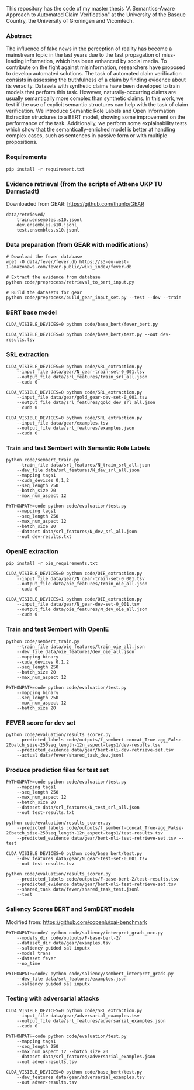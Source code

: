 
This repository has the code of my master thesis "A Semantics-Aware Approach to Automated Claim Verification" at the University of the Basque Country, the University of Groningen and Vicomtech. 

### Abstract

The influence of fake news in the perception of reality has become a mainstream topic in the last years due to the fast propagation of miss-leading information, which has been enhanced by social media. To contribute on the fight against misinformation, researchers have proposed to develop automated solutions. The task of automated claim verification consists in assessing the truthfulness of a claim by finding evidence about its veracity. Datasets with synthetic claims have been developed to train models that perform this task. However, naturally-occurring claims are usually semantically more complex than synthetic claims. In this work, we test if the use of explicit semantic structures can help with the task of claim verification. We introduce Semantic Role Labels and Open Information Extraction structures to a BERT model, showing some improvement on the performance of the task. Additionally, we perform some explainability tests which show that the semantically-enriched model is better at handling complex cases, such as sentences in passive form or with multiple propositions.

### Requirements

```
pip install -r requirement.txt
```

### Evidence retrieval (from the scripts of Athene UKP TU Darmstadt)

Downloaded from GEAR: https://github.com/thunlp/GEAR 

```
data/retrieved/
    train.ensembles.s10.jsonl
    dev.ensembles.s10.jsonl
    test.ensembles.s10.jsonl
```

### Data preparation (from GEAR with modifications)

```
# Download the fever database
wget -O data/fever/fever.db https://s3-eu-west-1.amazonaws.com/fever.public/wiki_index/fever.db

# Extract the evidence from database
python code/preprocess/retrieval_to_bert_input.py

# Build the datasets for gear
python code/preprocess/build_gear_input_set.py --test --dev --train

```

### BERT base model

```
CUDA_VISIBLE_DEVICES=0 python code/base_bert/fever_bert.py 

CUDA_VISIBLE_DEVICES=0 python code/base_bert/test.py --out dev-results.tsv
```


### SRL extraction

```
CUDA_VISIBLE_DEVICES=0 python code/SRL_extraction.py 
    --input_file data/gear/N_gear-train-set-0_001.tsv 
    --output_file data/srl_features/train_srl_all.json 
    --cuda 0 

CUDA_VISIBLE_DEVICES=0 python code/SRL_extraction.py 
    --input_file data/gear/gold_gear-dev-set-0_001.tsv 
    --output_file data/srl_features/gold_dev_srl_all.json 
    --cuda 0

CUDA_VISIBLE_DEVICES=0 python code/SRL_extraction.py 
    --input_file data/gear/examples.tsv 
    --output_file data/srl_features/examples.json 
    --cuda 0

```

### Train and test Sembert with Semantic Role Labels

```
python code/sembert_train.py  
    --train_file data/srl_features/N_train_srl_all.json 
    --dev_file data/srl_features/N_dev_srl_all.json 
    --mapping tags1 
    --cuda_devices 0,1,2 
    --seq_length 250 
    --batch_size 20 
    --max_num_aspect 12 

PYTHONPATH=code python code/evaluation/test.py 
    --mapping tags1 
    --seq_length 250 
    --max_num_aspect 12 
    --batch_size 20 
    --dataset data/srl_features/N_dev_srl_all.json 
    --out dev-results.txt
```

### OpenIE extraction

```
pip install -r oie_requirements.txt

CUDA_VISIBLE_DEVICES=0 python code/OIE_extraction.py 
    --input_file data/gear/N_gear-train-set-0_001.tsv 
    --output_file data/oie_features/train_oie_all.json 
    --cuda 0 

CUDA_VISIBLE_DEVICES=1 python code/OIE_extraction.py 
    --input_file data/gear/N_gear-dev-set-0_001.tsv 
    --output_file data/oie_features/N_dev_oie_all.json 
    --cuda 0
```

### Train and test Sembert with OpenIE

```
python code/sembert_train.py 
    --train_file data/oie_features/train_oie_all.json 
    --dev_file data/oie_features/dev_oie_all.json 
    --mapping binary 
    --cuda_devices 0,1,2 
    --seq_length 250 
    --batch_size 20 
    --max_num_aspect 12

PYTHONPATH=code python code/evaluation/test.py 
    --mapping binary 
    --seq_length 250 
    --max_num_aspect 12 
    --batch_size 20
```

### FEVER score for dev set

```
python code/evaluation/results_scorer.py 
    --predicted_labels code/outputs/f_sembert-concat_True-agg_False-20batch_size-250seq_length-12n_aspect-tags1/dev-results.tsv
    --predicted_evidence data/gear/bert-nli-dev-retrieve-set.tsv 
    --actual data/fever/shared_task_dev.jsonl

```

### Produce prediction files for test set

```
PYTHONPATH=code python code/evaluation/test.py 
    --mapping tags1 
    --seq_length 250 
    --max_num_aspect 12 
    --batch_size 20 
    --dataset data/srl_features/N_test_srl_all.json 
    --out test-results.txt

python code/evaluation/results_scorer.py 
    --predicted_labels code/outputs/f_sembert-concat_True-agg_False-20batch_size-250seq_length-12n_aspect-tags1/test-results.tsv 
    --predicted_evidence data/gear/bert-nli-test-retrieve-set.tsv --test

CUDA_VISIBLE_DEVICES=0 python code/base_bert/test.py 
    --dev_features data/gear/N_gear-test-set-0_001.tsv 
    --out test-results.tsv

python code/evaluation/results_scorer.py 
    --predicted_labels code/outputs/F-base-bert-2/test-results.tsv 
    --predicted_evidence data/gear/bert-nli-test-retrieve-set.tsv 
    --shared_task data/fever/shared_task_test.jsonl 
    --test

```

### Saliency Scores BERT and SemBERT models

Modified from: https://github.com/copenlu/xai-benchmark

```
PYTHONPATH=code/ python code/saliency/interpret_grads_occ.py 
    --models_dir code/outputs/F-base-bert-2/ 
    --dataset_dir data/gear/examples.tsv 
    --saliency guided sal inputx 
    --model trans 
    --dataset fever 
    --no_time

PYTHONPATH=code/ python code/saliency/sembert_interpret_grads.py 
    --dev_file data/srl_features/examples.json 
    --saliency guided sal inputx
```

### Testing with adversarial attacks

```
CUDA_VISIBLE_DEVICES=0 python code/SRL_extraction.py 
    --input_file data/gear/adversarial_examples.tsv 
    --output_file data/srl_features/adversarial_examples.json 
    --cuda 0

PYTHONPATH=code python code/evaluation/test.py 
    --mapping tags1 
    --seq_length 250 
    --max_num_aspect 12 --batch_size 20 
    --dataset data/srl_features/adversarial_examples.json 
    --out adver-results.tsv

CUDA_VISIBLE_DEVICES=0 python code/base_bert/test.py 
    --dev_features data/gear/adversarial_examples.tsv 
    --out adver-results.tsv
```


